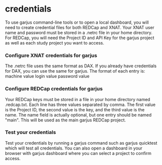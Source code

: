 # credentials
To use garjus command-line tools or to open a local dashboard, you will need to create credential files for both REDCap and XNAT. Your XNAT user name and password must be stored in a .netrc file in your home directory. For REDCap, you will need the Project ID and API Key for the garjus project as well as each study project you want to access.


### Configure XNAT credentials for garjus
The .netrc file uses the same format as DAX. If you already have credentials for DAX, you can use the same for garjus. The format of each entry is:
machine value login value password value


### Configure REDCap credentials for garjus
Your REDCap keys must be stored in a file in your home directory named .redcap.txt. Each line has three values separated by comma. The first value is the Project ID, the second value is the key, and the third value is the name. The name field is actually optional, but one entry should be named "main". This will be used as the main garjus REDCap project.

### Test your credentials
Test your credentials by running a garjus command such as garjus quicktest which will test all credentials. You can also open a dashboard in your browser with garjus dashboard where you can select a project to confirm access.
